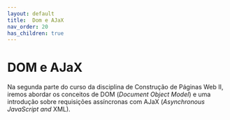 ```yaml
---
layout: default
title:  Dom e AJaX
nav_order: 20
has_children: true
---
```


# DOM e AJaX

Na segunda parte do curso da disciplina de Construção de Páginas Web II, iremos
abordar os conceitos de DOM (_Document Object Model_) e uma introdução sobre
requisições assíncronas com AJaX (_Asynchronous JavaScript and_ XML).
